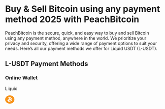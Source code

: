 <body class="payment-methods-page">

# Buy & Sell Bitcoin using any payment method 2025 with PeachBitcoin

PeachBitcoin is the secure, quick, and easy way to buy and sell Bitcoin using any payment method, anywhere in the world. We prioritize your privacy and security, offering a wide range of payment options to suit your needs. Here’s all our payment methods we offer for Liquid USDT (L-USDT).

## L-USDT Payment Methods

### Online Wallet

<div class="payment-grid">
    <div class="payment-grid-item">
        <p>Liquid</p> 
        <img src="/img/faq/logoimg/bitcoin.png" width="30px" height="27px" alt="Buy bitcoin with Liquid, Sell bitcoin with Liquid">
    </div>
</div>

</body>
